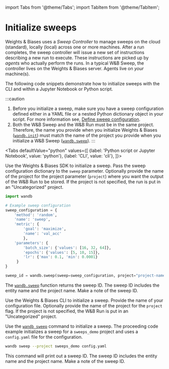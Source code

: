 import Tabs from '@theme/Tabs';
import TabItem from '@theme/TabItem';

# Initialize sweeps

Weights & Biases uses a _Sweep Controller_ to manage sweeps on the cloud (standard), locally (local) across one or more machines. After a run completes, the sweep controller will issue a new set of instructions describing a new run to execute. These instructions are picked up by _agents_ who actually perform the runs. In a typical W&B Sweep, the controller lives on the Weights & Biases server. Agents live on _your_ machine(s).



The following code snippets demonstrate how to initialize sweeps with the CLI and within a Jupyter Notebook or Python script.

:::caution
1. Before you initialize a sweep, make sure you have a sweep configuration defined either in a YAML file or a nested Python dictionary object in your script. For more information see, [Define sweep configuration](https://docs.wandb.ai/guides/sweeps/define-sweep-configuration).
2. Both the W&B Sweep and the W&B Run must be in the same project. Therefore, the name you provide when you initialize Weights & Biases ([`wandb.init`](https://docs.wandb.ai/ref/python/init)) must match the name of the project you provide when you initialize a W&B Sweep ([`wandb.sweep`](https://docs.wandb.ai/ref/python/sweep)).
:::

<Tabs
  defaultValue="python"
  values={[
    {label: 'Python script or Jupyter Notebook', value: 'python'},
    {label: 'CLI', value: 'cli'},
  ]}>
  <TabItem value="python">

Use the Weights & Biases SDK to initialize a sweep. Pass the sweep configuration dictionary to the `sweep` parameter. Optionally provide the name of the project for the project parameter (`project`) where you want the output of the W&B Run to be stored.  If the project is not specified, the run is put in an "Uncategorized" project.

```python
import wandb

# Example sweep configuration
sweep_configuration = {
    'method': 'random',
    'name': 'sweep',
    'metric': {
        'goal': 'maximize', 
        'name': 'val_acc'
		},
    'parameters': {
        'batch_size': {'values': [16, 32, 64]},
        'epochs': {'values': [5, 10, 15]},
        'lr': {'max': 0.1, 'min': 0.0001}
     }
}

sweep_id = wandb.sweep(sweep=sweep_configuration, project="project-name")
```

The [`wandb.sweep`](https://docs.wandb.ai/ref/python/sweep) function returns the sweep ID. The sweep ID includes the entity name and the project name. Make a note of the sweep ID.
  </TabItem>
  <TabItem value="cli">

Use the Weights & Biases CLI to initialize a sweep. Provide the name of your configuration file. Optionally provide the name of the project for the `project` flag.  If the project is not specified, the W&B Run is put in an "Uncategorized" project.

Use the [`wandb sweep`](https://docs.wandb.ai/ref/cli/wandb-sweep) command to initialize a sweep. The proceeding code example initializes a sweep for a `sweeps_demo` project and uses a `config.yaml` file for the configuration.

```bash
wandb sweep --project sweeps_demo config.yaml
```

This command will print out a sweep ID. The sweep ID includes the entity name and the project name. Make a note of the sweep ID.
  </TabItem>
</Tabs>

